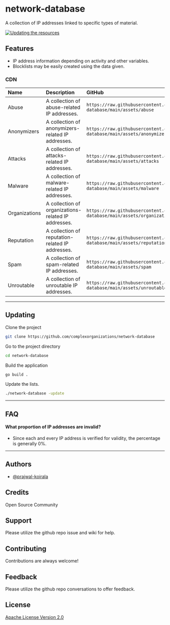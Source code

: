 # network-database

A collection of IP addresses linked to specific types of material.

[![Updating the resources](https://github.com/complexorganizations/network-database/actions/workflows/update-resources.yml/badge.svg)](https://github.com/complexorganizations/network-database/actions/workflows/update-resources.yml)

## Features

- IP address information depending on activity and other variables.
- Blocklists may be easily created using the data given.

### CDN
| Name | Description | GitHub | Statically | JSDelivr | Combinatronics |
| :--- | :---------- | :----- | :--------- | :------- | :------------- |
| Abuse | A collection of abuse-related IP addresses. | `https://raw.githubusercontent.com/complexorganizations/network-database/main/assets/abuse` |  `https://cdn.statically.io/gh/complexorganizations/network-database/main/assets/abuse` | `https://cdn.jsdelivr.net/gh/complexorganizations/network-database/assets/abuse` | `https://combinatronics.io/complexorganizations/network-database/main/assets/abuse` |
| Anonymizers | A collection of anonymizers-related IP addresses. | `https://raw.githubusercontent.com/complexorganizations/network-database/main/assets/anonymizers` | `https://cdn.statically.io/gh/complexorganizations/network-database/main/assets/anonymizers` | `https://cdn.jsdelivr.net/gh/complexorganizations/network-database/assets/anonymizers` | `https://combinatronics.io/complexorganizations/network-database/main/assets/anonymizers` |
| Attacks | A collection of attacks-related IP addresses. | `https://raw.githubusercontent.com/complexorganizations/network-database/main/assets/attacks` | `https://cdn.statically.io/gh/complexorganizations/network-database/main/assets/attacks` | `https://cdn.jsdelivr.net/gh/complexorganizations/network-database/assets/attacks` | `https://combinatronics.io/complexorganizations/network-database/main/assets/attacks` |
| Malware | A collection of malware-related IP addresses. | `https://raw.githubusercontent.com/complexorganizations/network-database/main/assets/malware` | `https://cdn.statically.io/gh/complexorganizations/network-database/main/assets/malware` | `https://cdn.jsdelivr.net/gh/complexorganizations/network-database/assets/malware` | `https://combinatronics.io/complexorganizations/network-database/main/assets/malware` |
| Organizations | A collection of organizations-related IP addresses. | `https://raw.githubusercontent.com/complexorganizations/network-database/main/assets/organizations` | `https://cdn.statically.io/gh/complexorganizations/network-database/main/assets/organizations` | `https://cdn.jsdelivr.net/gh/complexorganizations/network-database/assets/organizations` | `https://combinatronics.io/complexorganizations/network-database/main/assets/organizations` |
| Reputation | A collection of reputation-related IP addresses. | `https://raw.githubusercontent.com/complexorganizations/network-database/main/assets/reputation` | `https://cdn.statically.io/gh/complexorganizations/network-database/main/assets/reputation` | `https://cdn.jsdelivr.net/gh/complexorganizations/network-database/assets/reputation` | `https://combinatronics.io/complexorganizations/network-database/main/assets/reputation` |
| Spam | A collection of spam-related IP addresses. | `https://raw.githubusercontent.com/complexorganizations/network-database/main/assets/spam` |  `https://cdn.statically.io/gh/complexorganizations/network-database/main/assets/spam` | `https://cdn.jsdelivr.net/gh/complexorganizations/network-database/assets/spam` | `https://combinatronics.io/complexorganizations/network-database/main/assets/spam` |
| Unroutable | A collection of unroutable IP addresses. | `https://raw.githubusercontent.com/complexorganizations/network-database/main/assets/unroutable` |  `https://cdn.statically.io/gh/complexorganizations/network-database/main/assets/unroutable` | `https://cdn.jsdelivr.net/gh/complexorganizations/network-database/assets/unroutable` | `https://combinatronics.io/complexorganizations/network-database/main/assets/unroutable` |


---
## Updating

Clone the project

```bash
git clone https://github.com/complexorganizations/network-database
```

Go to the project directory

```bash
cd network-database
```

Build the application

```bash
go build .
```

Update the lists.

```bash
./network-database -update
```

---
## FAQ

#### What proportion of IP addresses are invalid?

- Since each and every IP address is verified for validity, the percentage is generally 0%.

---
## Authors

- [@prajwal-koirala](https://github.com/prajwal-koirala)

## Credits

Open Source Community

## Support

Please utilize the github repo issue and wiki for help.

## Contributing

Contributions are always welcome!

## Feedback

Please utilize the github repo conversations to offer feedback.

## License

[Apache License Version 2.0](https://github.com/complexorganizations/ip-blocklists/blob/main/.github/license)

